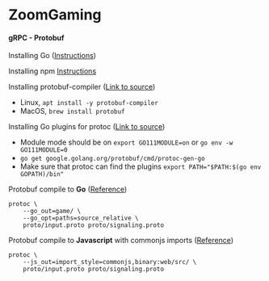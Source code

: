 # ZoomGaming

#### gRPC - Protobuf

Installing Go ([Instructions](https://golang.org/doc/install))

Installing npm [Instructions](https://docs.npmjs.com/cli/v7/commands/npm-install)

Installing protobuf-compiler ([Link to source](https://grpc.io/docs/protoc-installation/))
- Linux, `apt install -y protobuf-compiler`
- MacOS, `brew install protobuf`

Installing Go plugins for protoc ([Link to source](https://grpc.io/docs/languages/go/quickstart/))
- Module mode should be on `export GO111MODULE=on` or `go env -w GO111MODULE=0`
- `go get google.golang.org/protobuf/cmd/protoc-gen-go`
- Make sure that protoc can find the plugins `export PATH="$PATH:$(go env GOPATH)/bin"`

Protobuf compile to **Go** ([Reference](https://developers.google.com/protocol-buffers/docs/reference/go-generated))
```shell
protoc \
    --go_out=game/ \
    --go_opt=paths=source_relative \
    proto/input.proto proto/signaling.proto
```

Protobuf compile to **Javascript** with commonjs imports ([Reference](https://developers.google.com/protocol-buffers/docs/reference/javascript-generated#commonjs-imports))
```shell
protoc \
    --js_out=import_style=commonjs,binary:web/src/ \
    proto/input.proto proto/signaling.proto
```
